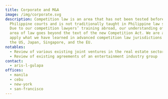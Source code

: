 ```yaml
---
title: Corporate and M&A
image: /img/corporate.svg
description: Competition law is an area that has not been tested before
  Philippine courts and is not traditionally taught in Philippine law schools.
  Due to our competition lawyers’ training abroad, our understanding of this
  area of law goes beyond the text of the new Competition Act. We are able to
  apply what we have learned in advanced competition law jurisdictions such as
  the US, Japan, Singapore, and the EU.
notables:
  - Review of various existing joint ventures in the real estate sector
  - Review of existing agreements of an entertainment industry group
contact:
  - aris-l-gulapa
offices:
  - manila
  - cebu
  - new-york
  - san-francisco
---
```

